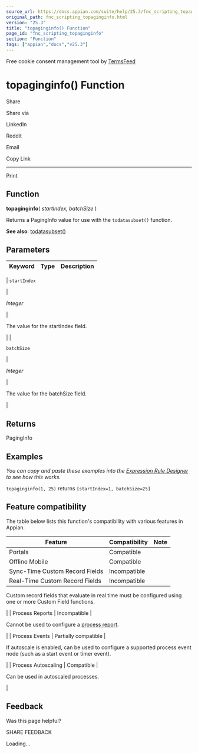 ```yaml
---
source_url: https://docs.appian.com/suite/help/25.3/fnc_scripting_topaginginfo.html
original_path: fnc_scripting_topaginginfo.html
version: "25.3"
title: "topaginginfo() Function"
page_id: "fnc_scripting_topaginginfo"
section: "Function"
tags: ["appian","docs","v25.3"]
---
```



Free cookie consent management tool by [TermsFeed](https://www.termsfeed.com/)

# topaginginfo() Function

Share

Share via

LinkedIn

Reddit

Email

Copy Link

* * *

Print

## Function

**topaginginfo**( _startIndex, batchSize_ )

Returns a PagingInfo value for use with the `todatasubset()` function.

**See also**: [todatasubset()](fnc_scripting_todatasubset.html)

## Parameters

| Keyword | Type | Description |
| --- | --- | --- |
|
`startIndex`

 |

_Integer_

 |

The value for the startIndex field.

 |
|

`batchSize`

 |

_Integer_

 |

The value for the batchSize field.

 |

## Returns

PagingInfo

## Examples

_You can copy and paste these examples into the [Expression Rule Designer](Expression_Rules.html) to see how this works._

`topaginginfo(1, 25)` returns `[startIndex=1, batchSize=25]`

## Feature compatibility

The table below lists this function's compatibility with various features in Appian.

| Feature | Compatibility | Note |
| --- | --- | --- |
| Portals | Compatible |  |
| Offline Mobile | Compatible |  |
| Sync-Time Custom Record Fields | Incompatible |  |
| Real-Time Custom Record Fields | Incompatible |
Custom record fields that evaluate in real time must be configured using one or more Custom Field functions.

 |
| Process Reports | Incompatible |

Cannot be used to configure a [process report](Process_Reports.html).

 |
| Process Events | Partially compatible |

If autoscale is enabled, can be used to configure a supported process event node (such as a start event or timer event).

 |
| Process Autoscaling | Compatible |

Can be used in autoscaled processes.

 |

## Feedback

Was this page helpful?

SHARE FEEDBACK

Loading...